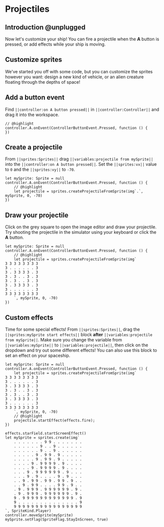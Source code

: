 # Projectiles

## Introduction @unplugged

Now let's customize your ship! You can fire a projectile when the **A** button
is pressed, or add effects while your ship is moving.

## Customize sprites

We've started you off with some code, but you can customize the sprites however
you want: design a new kind of vehicle, or an alien creature floating through
the depths of space!

## Add a button event

Find ``||controller:on A button pressed||`` in ``||controller:Controller||`` and drag it into the workspace.

```blocks
// @highlight
controller.A.onEvent(ControllerButtonEvent.Pressed, function () {
})
```

## Create a projectile

From ``||sprites:Sprites||`` drag ``||variables:projectile from mySprite||``
into the ``||controller:on A button pressed||``. Set the ``||sprites:vx||``
value to `0` and the ``||sprites:vy||`` to `-70`.

```blocks
let mySprite: Sprite = null
controller.A.onEvent(ControllerButtonEvent.Pressed, function () {
    // @highlight
    let projectile = sprites.createProjectileFromSprite(img`.`, mySprite, 0, -70)
})
```

## Draw your projectile

Click on the grey square to open the image editor and draw your projectile.
Try shooting the projectile in the simulator using your keyboard or click
the **A** button.

```blocks
let mySprite: Sprite = null
controller.A.onEvent(ControllerButtonEvent.Pressed, function () {
    // @highlight
    let projectile = sprites.createProjectileFromSprite(img`
3 3 3 3 3 3 3 3
3 . . . . . . 3
3 . 3 3 3 3 . 3
3 . 3 . . 3 . 3
3 . 3 . . 3 . 3
3 . 3 3 3 3 . 3
3 . . . . . . 3
3 3 3 3 3 3 3 3
    `, mySprite, 0, -70)
})
```

## Custom effects

Time for some special effects! From ``||sprites:Sprites||``, drag the
``||sprites:mySprite start effects||`` block **after**
``||variables:projectile from mySprite||``. Make sure you change the variable
from ``||variables:mySprite||`` to ``||variables:projectile||``, then click on
the dropdown and try out some different effects! You can also use this block
to set an effect on your spaceship.

```blocks
let mySprite: Sprite = null
controller.A.onEvent(ControllerButtonEvent.Pressed, function () {
    let projectile = sprites.createProjectileFromSprite(img`
3 3 3 3 3 3 3 3
3 . . . . . . 3
3 . 3 3 3 3 . 3
3 . 3 . . 3 . 3
3 . 3 . . 3 . 3
3 . 3 3 3 3 . 3
3 . . . . . . 3
3 3 3 3 3 3 3 3
    `, mySprite, 0, -70)
    // @highlight
    projectile.startEffect(effects.fire);
})
```

```template
effects.starField.startScreenEffect()
let mySprite = sprites.create(img`
    . . . . . . . 9 9 . . . . . . .
    . . . . . . 9 . . 9 . . . . . .
    . . . . . . 9 . . 9 . . . . . .
    . . . . . 9 . 9 9 . 9 . . . . .
    . . . . . 9 . 9 9 . 9 . . . . .
    . . . . 9 . 9 9 9 9 . 9 . . . .
    . . . . 9 . 9 9 9 9 . 9 . . . .
    . . . 9 . 9 9 9 9 9 9 . 9 . . .
    . . . 9 . 9 . . . . 9 . 9 . . .
    . . 9 . 9 9 . 9 9 . 9 9 . 9 . .
    . . 9 . 9 9 . . . . 9 9 . 9 . .
    . 9 . 9 9 9 . 9 9 9 9 9 9 . 9 .
    . 9 . 9 9 9 . 9 9 9 9 9 9 . 9 .
    9 . 9 9 9 9 9 9 9 9 9 9 9 9 . 9
    9 . . . . . . . . . . . . . . 9
    9 9 9 9 9 9 9 9 9 9 9 9 9 9 9 9
`, SpriteKind.Player)
controller.moveSprite(mySprite)
mySprite.setFlag(SpriteFlag.StayInScreen, true)
```